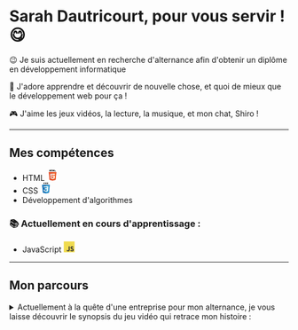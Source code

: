# Sarah Dautricourt, pour vous servir !😋

😉 Je suis actuellement en recherche d'alternance afin d'obtenir un diplôme en développement informatique

💪 J'adore apprendre et découvrir de nouvelle chose, et quoi de mieux que le développement web pour ça !

🎮 J'aime les jeux vidéos, la lecture, la musique, et mon chat, Shiro !

---

## Mes compétences

- HTML [<img src="https://raw.githubusercontent.com/teamedwardforever/Readme-Generator/71f25dd8b98329b168142a6b782a107b75eab178/svg/Skills/Frontend/html5-original-wordmark.svg" height="20">](https://fr.wikipedia.org/wiki/Hypertext_Markup_Language)
- CSS [<img src="https://raw.githubusercontent.com/teamedwardforever/Readme-Generator/71f25dd8b98329b168142a6b782a107b75eab178/svg/Skills/Frontend/css3-original-wordmark.svg" height="20">](https://fr.wikipedia.org/wiki/Feuilles_de_style_en_cascade)
- Développement d'algorithmes
### 📚 Actuellement en cours d'apprentissage : 
- JavaScript [<img src="https://raw.githubusercontent.com/teamedwardforever/Readme-Generator/71f25dd8b98329b168142a6b782a107b75eab178/svg/Skills/Languages/javascript-original.svg" height="20">](https://developer.mozilla.org/fr/docs/Learn/JavaScript/First_steps/What_is_JavaScript)

---

## Mon parcours

<details>
  <summary>Actuellement à la quête d'une entreprise pour mon alternance, je vous laisse découvrir le synopsis du jeu vidéo qui retrace mon histoire :</summary>
  <br>
  <h2>L'épopée de Sarah et Shiro : à la conquête du bug égaré</h2>
  <br>
  Dans un monde numérique où les énigmes attendent d'être résolues, Sarah, une jeune passionnée de jeux vidéo, s'allie à son chat observateur, Shiro, pour se lancer dans une quête épique : retrouver le légendaire "bug égaré".
   
  Souhaitant découvrir de nouveaux horizons, Sarah s'embarque dans cette quête pour réaliser son rêve de reconversion dans le développement web et perfectionner ses compétences en test logiciel.
   
  Guidée par sa passion pour la lecture et la musique, sources d'inspiration et de réconfort, elle découvre un univers fascinant où chaque ligne de code est une note de sa propre symphonie.
   
  Accompagnée de Shiro, son fidèle compagnon félin, elle met à l'épreuve son sens de l'écoute et de la persévérance.
   
  Au cours de leur périple, ils apprennent que chaque défi, aussi difficile soit-il, peut être surmonté avec collaboration et ingéniosité.
   
  Plongez dans un univers numérique où chaque bug est une occasion d'apprendre et de grandir !
  
  <p align="center">
    <img src="./lepopee_de_sarah_et_shiro_à_la_conquete_du_bug_egaree.png" alt="L'épopée de Sarah et Shiro" width="35%" height="35%">
  </p>
</details>
